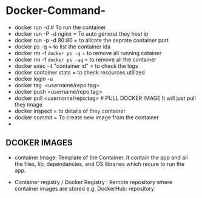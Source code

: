 # Docker-Command-

* docker run -d  # To run the container 
* docker run -P -d nginx = To auto generat they host ip
* docker run -p -d 80:80 = to allcate the seprate container port
* docker ps -q = to list the container ida 
* docker rm -f `docker ps -q` = to remove all running cotainer 
* docker rm -f `docker ps -aq` = to remove all the container 
* docker exec -it "container id" = to check the logs
* docker container stats = to check resources utilized 
* docker login -u <USERNAME>
* docker tag <IMAGE> <username/repo:tag>
* docker push <username/repo:tag>
* docker pull <username/repo:tag> # PULL DOCKER IMAGE It will just pull they image
* docker inspect = to details of they container 
* docker commit <container ID> = To create new image from the container 
* 



## DCOKER IMAGES ##
* container Image: Template of the Container. It contain the app and all the files, lib, dependancies, and OS libraries which recure to run the app.

* Container registry / Docker Registry : Remote repository where container images are stored e.g. DockerHub: repository 

